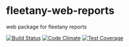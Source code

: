 # fleetany-web-reports
web package for fleetany reports

[![Build Status](https://travis-ci.org/alientronics/fleetany-web-reports.png?branch=master)](https://travis-ci.org/alientronics/fleetany-web-reports)
[![Code Climate](https://codeclimate.com/github/alientronics/fleetany-web-reports/badges/gpa.svg)](https://codeclimate.com/github/alientronics/fleetany-web-reports)
[![Test Coverage](https://codeclimate.com/github/alientronics/fleetany-web-reports/badges/coverage.svg)](https://codeclimate.com/github/alientronics/fleetany-web-reports/coverage)